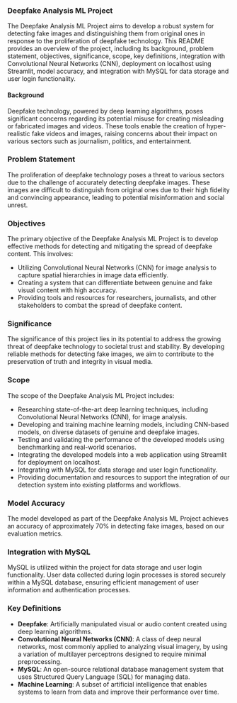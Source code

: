 ### Deepfake Analysis ML Project

The Deepfake Analysis ML Project aims to develop a robust system for detecting fake images and distinguishing them from original ones in response to the proliferation of deepfake technology. This README provides an overview of the project, including its background, problem statement, objectives, significance, scope, key definitions, integration with Convolutional Neural Networks (CNN), deployment on localhost using Streamlit, model accuracy, and integration with MySQL for data storage and user login functionality.

#### Background

Deepfake technology, powered by deep learning algorithms, poses significant concerns regarding its potential misuse for creating misleading or fabricated images and videos. These tools enable the creation of hyper-realistic fake videos and images, raising concerns about their impact on various sectors such as journalism, politics, and entertainment.

### Problem Statement

The proliferation of deepfake technology poses a threat to various sectors due to the challenge of accurately detecting deepfake images. These images are difficult to distinguish from original ones due to their high fidelity and convincing appearance, leading to potential misinformation and social unrest.

### Objectives

The primary objective of the Deepfake Analysis ML Project is to develop effective methods for detecting and mitigating the spread of deepfake content. This involves:

- Utilizing Convolutional Neural Networks (CNN) for image analysis to capture spatial hierarchies in image data efficiently.
- Creating a system that can differentiate between genuine and fake visual content with high accuracy.
- Providing tools and resources for researchers, journalists, and other stakeholders to combat the spread of deepfake content.

### Significance

The significance of this project lies in its potential to address the growing threat of deepfake technology to societal trust and stability. By developing reliable methods for detecting fake images, we aim to contribute to the preservation of truth and integrity in visual media.

### Scope

The scope of the Deepfake Analysis ML Project includes:

- Researching state-of-the-art deep learning techniques, including Convolutional Neural Networks (CNN), for image analysis.
- Developing and training machine learning models, including CNN-based models, on diverse datasets of genuine and deepfake images.
- Testing and validating the performance of the developed models using benchmarking and real-world scenarios.
- Integrating the developed models into a web application using Streamlit for deployment on localhost.
- Integrating with MySQL for data storage and user login functionality.
- Providing documentation and resources to support the integration of our detection system into existing platforms and workflows.

### Model Accuracy

The model developed as part of the Deepfake Analysis ML Project achieves an accuracy of approximately 70% in detecting fake images, based on our evaluation metrics.

### Integration with MySQL

MySQL is utilized within the project for data storage and user login functionality. User data collected during login processes is stored securely within a MySQL database, ensuring efficient management of user information and authentication processes.

### Key Definitions

- **Deepfake**: Artificially manipulated visual or audio content created using deep learning algorithms.
- **Convolutional Neural Networks (CNN)**: A class of deep neural networks, most commonly applied to analyzing visual imagery, by using a variation of multilayer perceptrons designed to require minimal preprocessing.
- **MySQL**: An open-source relational database management system that uses Structured Query Language (SQL) for managing data.
- **Machine Learning**: A subset of artificial intelligence that enables systems to learn from data and improve their performance over time.

